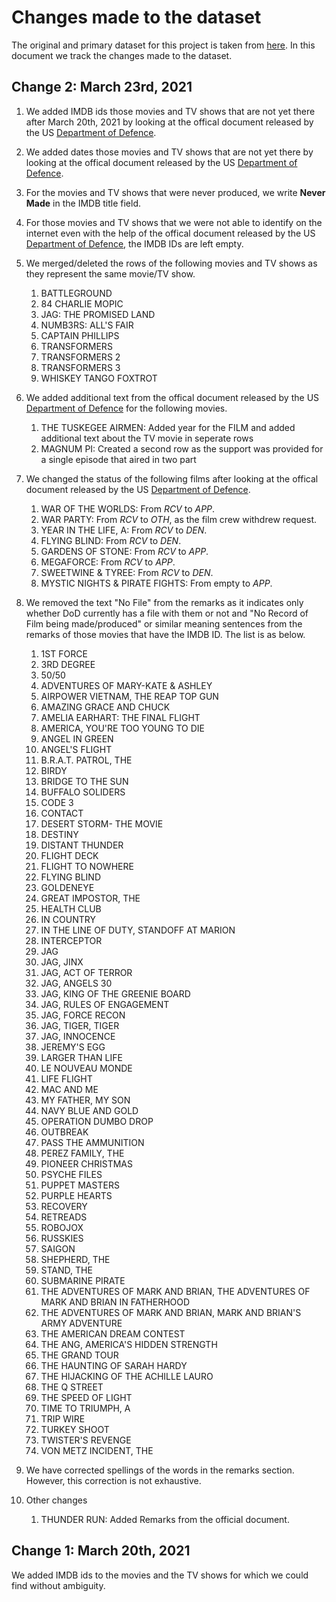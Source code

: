 # Changes made to the dataset

The original and primary dataset for this project is taken from [here](https://www.kaggle.com/ksb357/military-hollywood-collaboration-database). In this document we track the changes made to the dataset.

## Change 2: March 23rd, 2021

1. We added IMDB ids those movies and TV shows that are not yet there after March 20th, 2021 by looking at the offical document released by the US [Department of Defence](https://drive.google.com/file/d/1NeDVYu_gvEhtdQVtSFPRIapHDxJx6842/view).

2. We added dates those movies and TV shows that are not yet there by looking at the offical document released by the US [Department of Defence](https://drive.google.com/file/d/1NeDVYu_gvEhtdQVtSFPRIapHDxJx6842/view).

3. For the movies and TV shows that were never produced, we write **Never Made** in the IMDB title field.

4. For those movies and TV shows that we were not able to identify on the internet even with the help of the offical document released by the US [Department of Defence](https://drive.google.com/file/d/1NeDVYu_gvEhtdQVtSFPRIapHDxJx6842/view), the IMDB IDs are left empty.

5. We merged/deleted the rows of the following movies and TV shows as they represent the same movie/TV show.

   1. BATTLEGROUND
   2. 84 CHARLIE MOPIC
   3. JAG: THE PROMISED LAND
   4. NUMB3RS: ALL'S FAIR
   5. CAPTAIN PHILLIPS
   6. TRANSFORMERS
   7. TRANSFORMERS 2
   8. TRANSFORMERS 3
   9. WHISKEY TANGO FOXTROT

6. We added additional text from the offical document released by the US [Department of Defence](https://drive.google.com/file/d/1NeDVYu_gvEhtdQVtSFPRIapHDxJx6842/view) for the following movies.

   1. THE TUSKEGEE AIRMEN: Added year for the FILM and added additional text about the TV movie in seperate rows
   2. MAGNUM PI: Created a second row as the support was provided for a single episode that aired in two part

7. We changed the status of the following films after looking at the offical document released by the US [Department of Defence](https://drive.google.com/file/d/1NeDVYu_gvEhtdQVtSFPRIapHDxJx6842/view).

   1. WAR OF THE WORLDS: From _RCV_ to _APP_.
   2. WAR PARTY: From _RCV_ to _OTH_, as the film crew withdrew request.
   3. YEAR IN THE LIFE, A: From _RCV_ to _DEN_.
   4. FLYING BLIND: From _RCV_ to _DEN_.
   5. GARDENS OF STONE: From _RCV_ to _APP_.
   6. MEGAFORCE: From _RCV_ to _APP_.
   7. SWEETWINE & TYREE: From _RCV_ to _DEN_.
   8. MYSTIC NIGHTS & PIRATE FIGHTS: From empty to _APP_.

8. We removed the text "No File" from the remarks as it indicates only whether DoD currently has a file with them or not and "No Record of Film being made/produced" or similar meaning sentences from the remarks of those movies that have the IMDB ID. The list is as below.

   1. 1ST FORCE
   2. 3RD DEGREE
   3. 50/50
   4. ADVENTURES OF MARY-KATE & ASHLEY
   5. AIRPOWER VIETNAM, THE REAP TOP GUN
   6. AMAZING GRACE AND CHUCK
   7. AMELIA EARHART: THE FINAL FLIGHT
   8. AMERICA, YOU'RE TOO YOUNG TO DIE
   9. ANGEL IN GREEN
   10. ANGEL'S FLIGHT
   11. B.R.A.T. PATROL, THE
   12. BIRDY
   13. BRIDGE TO THE SUN
   14. BUFFALO SOLIDERS
   15. CODE 3
   16. CONTACT
   17. DESERT STORM- THE MOVIE
   18. DESTINY
   19. DISTANT THUNDER
   20. FLIGHT DECK
   21. FLIGHT TO NOWHERE
   22. FLYING BLIND
   23. GOLDENEYE
   24. GREAT IMPOSTOR, THE
   25. HEALTH CLUB
   26. IN COUNTRY
   27. IN THE LINE OF DUTY, STANDOFF AT MARION
   28. INTERCEPTOR
   29. JAG
   30. JAG, JINX
   31. JAG, ACT OF TERROR
   32. JAG, ANGELS 30
   33. JAG, KING OF THE GREENIE BOARD
   34. JAG, RULES OF ENGAGEMENT
   35. JAG, FORCE RECON
   36. JAG, TIGER, TIGER
   37. JAG, INNOCENCE
   38. JEREMY'S EGG
   39. LARGER THAN LIFE
   40. LE NOUVEAU MONDE
   41. LIFE FLIGHT
   42. MAC AND ME
   43. MY FATHER, MY SON
   44. NAVY BLUE AND GOLD
   45. OPERATION DUMBO DROP
   46. OUTBREAK
   47. PASS THE AMMUNITION
   48. PEREZ FAMILY, THE
   49. PIONEER CHRISTMAS
   50. PSYCHE FILES
   51. PUPPET MASTERS
   52. PURPLE HEARTS
   53. RECOVERY
   54. RETREADS
   55. ROBOJOX
   56. RUSSKIES
   57. SAIGON
   58. SHEPHERD, THE
   59. STAND, THE
   60. SUBMARINE PIRATE
   61. THE ADVENTURES OF MARK AND BRIAN, THE ADVENTURES OF MARK AND BRIAN IN FATHERHOOD
   62. THE ADVENTURES OF MARK AND BRIAN, MARK AND BRIAN'S ARMY ADVENTURE
   63. THE AMERICAN DREAM CONTEST
   64. THE ANG, AMERICA'S HIDDEN STRENGTH
   65. THE GRAND TOUR
   66. THE HAUNTING OF SARAH HARDY
   67. THE HIJACKING OF THE ACHILLE LAURO
   68. THE Q STREET
   69. THE SPEED OF LIGHT
   70. TIME TO TRIUMPH, A
   71. TRIP WIRE
   72. TURKEY SHOOT
   73. TWISTER'S REVENGE
   74. VON METZ INCIDENT, THE

9. We have corrected spellings of the words in the remarks section. However, this correction is not exhaustive.

10. Other changes
    1. THUNDER RUN: Added Remarks from the official document.

## Change 1: March 20th, 2021

We added IMDB ids to the movies and the TV shows for which we could find without ambiguity.
